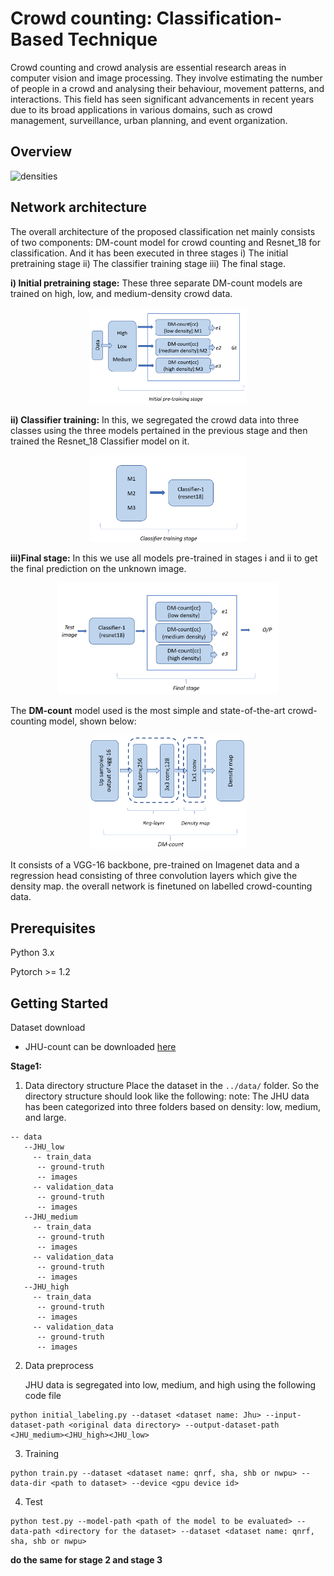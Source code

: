 
# Crowd counting: Classification-Based Technique

Crowd counting and crowd analysis are essential research areas in computer vision and image processing. They involve estimating the number of people in a crowd and analysing their behaviour, movement patterns, and interactions. This field has seen significant advancements in recent years due to its broad applications in various domains, such as crowd management, surveillance, urban planning, and event organization.


## Overview

![densities](https://github.com/Pshubham1012/Classification-approach/assets/124425044/ca18705a-8db4-4bfd-a1ff-fe2b64d25719)

## Network architecture
The overall architecture of the proposed classification net mainly consists of two components: DM-count model for crowd counting and Resnet_18 for classification. And it has been executed in three stages i) The initial pretraining stage ii) The classifier training stage iii) The final stage.

**i) Initial pretraining stage:** 
These three separate DM-count models are trained on high, low, and medium-density crowd data.
<p align="center">
  <img src="https://github.com/Pshubham1012/Classification-approach/raw/main/images/st1.png" alt="Image" width="50%" height="50%">
</p>


   

**ii) Classifier training:**
In this, we segregated the crowd data into three classes using the three models pertained in the previous stage and then trained the Resnet_18 Classifier model on it.

<p align="center">
  <img src="https://github.com/Pshubham1012/Classification-approach/raw/main/images/st2.png" alt="Image" style="width: 50%; height: 50%;">
</p>

**iii)Final stage:**
In this we use all models pre-trained in stages i and ii to get the final prediction on the unknown image.

<p align="center">
  <img src="https://github.com/Pshubham1012/Classification-approach/raw/main/images/st3.png" alt="Image" style="width: 70%; height: 70%;">
</p>

The **DM-count** model used is the most simple and state-of-the-art crowd-counting model, shown below:

<p align="center">
  <img src="https://github.com/Pshubham1012/Classification-approach/raw/main/images/dm count.png" alt="Image" style="width: 50%; height: 50%;">
</p>

It consists of a VGG-16 backbone, pre-trained on Imagenet data and a regression head consisting of three convolution layers which give the density map. the overall network is finetuned on labelled crowd-counting data.
## Prerequisites

Python 3.x

Pytorch >= 1.2


## Getting Started
Dataset download

+ JHU-count can be downloaded [here](http://www.crowd-counting.com/#download)

**Stage1:**
1. Data directory structure
Place the dataset in the `../data/` folder. So the directory structure should look like the following:
note: The JHU data has been categorized into three folders based on density: low, medium, and large.
```
-- data
   --JHU_low
     -- train_data
      -- ground-truth
      -- images
     -- validation_data
      -- ground-truth
      -- images
   --JHU_medium
     -- train_data
      -- ground-truth
      -- images
     -- validation_data
      -- ground-truth
      -- images
   --JHU_high
     -- train_data
      -- ground-truth
      -- images
     -- validation_data
      -- ground-truth
      -- images
```
2. Data preprocess

   JHU data is segregated into low, medium, and high using the following code file

```
python initial_labeling.py --dataset <dataset name: Jhu> --input-dataset-path <original data directory> --output-dataset-path <JHU_medium><JHU_high><JHU_low> 
```

3. Training

```
python train.py --dataset <dataset name: qnrf, sha, shb or nwpu> --data-dir <path to dataset> --device <gpu device id>
```

4. Test

```
python test.py --model-path <path of the model to be evaluated> --data-path <directory for the dataset> --dataset <dataset name: qnrf, sha, shb or nwpu>
```
**do the same for stage 2 and stage 3**
